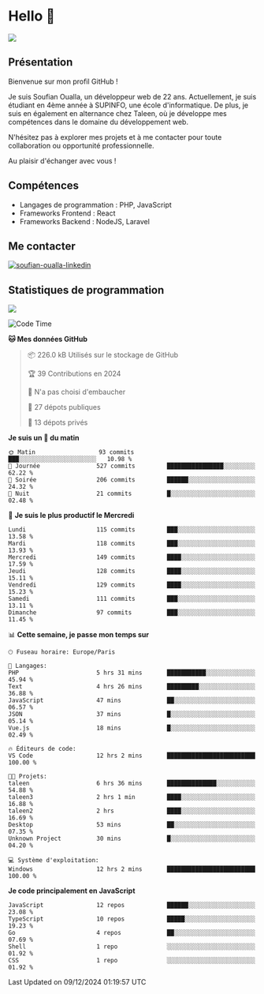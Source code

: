 # Hello 👋

![](https://komarev.com/ghpvc/?username=OSoufian&color=1a1b27)

## Présentation

Bienvenue sur mon profil GitHub !

Je suis Soufian Oualla, un développeur web de 22 ans. Actuellement, je suis étudiant en 4ème année à SUPINFO, une école d'informatique. De plus, je suis en également en alternance chez Taleen, où je développe mes compétences dans le domaine du développement web.

N'hésitez pas à explorer mes projets et à me contacter pour toute collaboration ou opportunité professionnelle.

Au plaisir d'échanger avec vous !

## Compétences

- Langages de programmation : PHP, JavaScript
- Frameworks Frontend : React
- Frameworks Backend : NodeJS, Laravel

## Me contacter

<p>
<a href="https://www.linkedin.com/in/soufian-oualla/" target="_blank"><img align="center" src="https://img.shields.io/badge/-LinkedIn-0077B5?style=for-the-badge&logo=Linkedin&logoColor=white" alt="soufian-oualla-linkedin"/></a>

## Statistiques de programmation

<a href="https://github-readme-stats.vercel.app/api/top-langs/?username=OSoufian&layout=compact">
  <img align="center" src="https://github-readme-stats.vercel.app/api/top-langs/?username=OSoufian&layout=compact"/>
</a>

<br />

<!--START_SECTION:waka-->
![Code Time](http://img.shields.io/badge/Code%20Time-291%20hrs%2026%20mins-blue)

**🐱 Mes données GitHub** 

> 📦 226.0 kB Utilisés sur le stockage de GitHub 
 > 
> 🏆 39 Contributions en 2024
 > 
> 🚫 N'a pas choisi d'embaucher
 > 
> 📜 27 dépots publiques 
 > 
> 🔑 13 dépots privés 
 > 
**Je suis un 🐤 du matin** 

```text
🌞 Matin                  93 commits          ███░░░░░░░░░░░░░░░░░░░░░░   10.98 % 
🌆 Journée                527 commits         ████████████████░░░░░░░░░   62.22 % 
🌃 Soirée                 206 commits         ██████░░░░░░░░░░░░░░░░░░░   24.32 % 
🌙 Nuit                   21 commits          █░░░░░░░░░░░░░░░░░░░░░░░░   02.48 % 
```
📅 **Je suis le plus productif le Mercredi** 

```text
Lundi                    115 commits         ███░░░░░░░░░░░░░░░░░░░░░░   13.58 % 
Mardi                    118 commits         ███░░░░░░░░░░░░░░░░░░░░░░   13.93 % 
Mercredi                 149 commits         ████░░░░░░░░░░░░░░░░░░░░░   17.59 % 
Jeudi                    128 commits         ████░░░░░░░░░░░░░░░░░░░░░   15.11 % 
Vendredi                 129 commits         ████░░░░░░░░░░░░░░░░░░░░░   15.23 % 
Samedi                   111 commits         ███░░░░░░░░░░░░░░░░░░░░░░   13.11 % 
Dimanche                 97 commits          ███░░░░░░░░░░░░░░░░░░░░░░   11.45 % 
```


📊 **Cette semaine, je passe mon temps sur** 

```text
🕑︎ Fuseau horaire: Europe/Paris

💬 Langages: 
PHP                      5 hrs 31 mins       ███████████░░░░░░░░░░░░░░   45.94 % 
Text                     4 hrs 26 mins       █████████░░░░░░░░░░░░░░░░   36.88 % 
JavaScript               47 mins             ██░░░░░░░░░░░░░░░░░░░░░░░   06.57 % 
JSON                     37 mins             █░░░░░░░░░░░░░░░░░░░░░░░░   05.14 % 
Vue.js                   18 mins             █░░░░░░░░░░░░░░░░░░░░░░░░   02.49 % 

🔥 Éditeurs de code: 
VS Code                  12 hrs 2 mins       █████████████████████████   100.00 % 

🐱‍💻 Projets: 
taleen                   6 hrs 36 mins       ██████████████░░░░░░░░░░░   54.88 % 
taleen3                  2 hrs 1 min         ████░░░░░░░░░░░░░░░░░░░░░   16.88 % 
taleen2                  2 hrs               ████░░░░░░░░░░░░░░░░░░░░░   16.69 % 
Desktop                  53 mins             ██░░░░░░░░░░░░░░░░░░░░░░░   07.35 % 
Unknown Project          30 mins             █░░░░░░░░░░░░░░░░░░░░░░░░   04.20 % 

💻 Système d'exploitation: 
Windows                  12 hrs 2 mins       █████████████████████████   100.00 % 
```

**Je code principalement en JavaScript** 

```text
JavaScript               12 repos            ██████░░░░░░░░░░░░░░░░░░░   23.08 % 
TypeScript               10 repos            █████░░░░░░░░░░░░░░░░░░░░   19.23 % 
Go                       4 repos             ██░░░░░░░░░░░░░░░░░░░░░░░   07.69 % 
Shell                    1 repo              ░░░░░░░░░░░░░░░░░░░░░░░░░   01.92 % 
CSS                      1 repo              ░░░░░░░░░░░░░░░░░░░░░░░░░   01.92 % 
```




 Last Updated on 09/12/2024 01:19:57 UTC
<!--END_SECTION:waka-->

